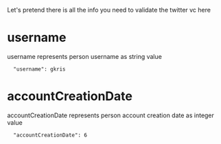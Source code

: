 Let's pretend there is all the info you need to validate the twitter vc here

# username

username represents person username as string value

```
  "username": gkris
```

# accountCreationDate

accountCreationDate represents person account creation date as integer value

```
  "accountCreationDate": 6
```
